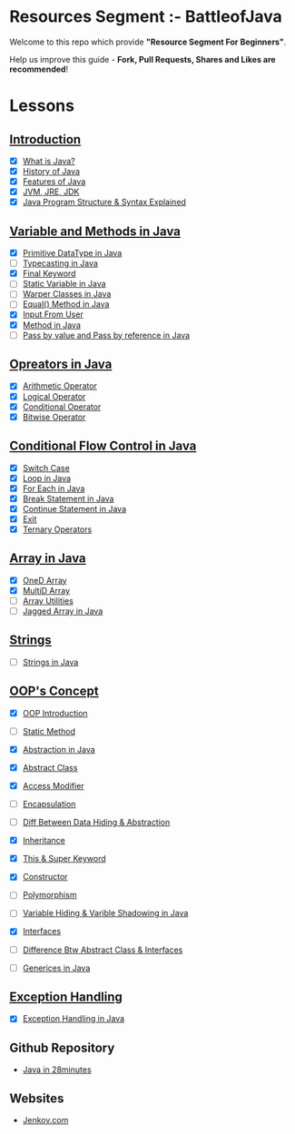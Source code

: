 # Resources Segment :- BattleofJava
Welcome to this repo which provide **"Resource Segment For Beginners"**. 

Help us improve this guide - **Fork, Pull Requests, Shares and Likes are recommended**!

# Lessons

## <u>Introduction</u>

- [x] [What is Java?](https://battleofjava.github.io/resources/src/topic/introduction%20-of-java/)
- [x] [History of Java](https://github.com/battleofjava/resources/tree/main/src/topic/introduction%20-of-java#history)
- [x] [Features of Java](https://github.com/battleofjava/resources/tree/main/src/topic/introduction%20-of-java#features-of-java)
- [x] [JVM, JRE, JDK](https://github.com/battleofjava/resources/tree/main/src/topic/introduction%20-of-java#explaination)
- [x] [Java Program Structure & Syntax Explained](https://github.com/battleofjava/resources/tree/main/src/topic/introduction%20-of-java#structure)

## <u>Variable and Methods in Java</u>
- [x] [Primitive DataType in Java](#)
- [ ] [Typecasting in Java](#)
- [x] [Final Keyword](#)
- [ ] [Static Variable in Java](#)
- [ ] [Warper Classes in Java](#)
- [ ] [Equal() Method in Java](#)
- [x] [Input From User](#)
- [x] [Method in Java](#)
- [ ] [Pass by value and Pass by reference in Java](#)

## <u>Opreators in Java</u>
- [x] [Arithmetic Operator](#)
- [x] [Logical Operator](#)
- [x] [Conditional Operator](#)
- [x] [Bitwise Operator](#)

## <u>Conditional Flow Control in Java</u>
- [x] [Switch Case](#)
- [x] [Loop in Java](#)
- [x] [For Each in Java](#)
- [x] [Break Statement in Java](#)
- [x] [Continue Statement in Java](#)
- [x] [Exit](#)
- [x] [Ternary Operators](#)

## <u>Array in Java</u>
- [x] [OneD Array](#)
- [x] [MultiD Array](#)
- [ ] [Array Utilities](#)
- [ ] [Jagged Array in Java](#)

## <u>Strings</u>
- [ ] [Strings in Java](#)

## <u>OOP's Concept</u>
- [x] [OOP Introduction](#)
- [ ] [Static Method](#)
- [x] [Abstraction in Java](#)
- [x] [Abstract Class](#)
- [x] [Access Modifier](#)
- [ ] [Encapsulation](#)
- [ ] [Diff Between Data Hiding & Abstraction](#)
- [x] [Inheritance](#)
- [x] [This & Super Keyword](#)
- [x] [Constructor](#)
- [ ] [Polymorphism](#)
- [ ] [Variable Hiding & Varible Shadowing in Java](#)
- [x] [Interfaces](#)
- [ ] [Difference Btw Abstract Class & Interfaces](#)
- [ ] [Generices in Java](#)


## <u>Exception Handling</u>
- [x] [Exception Handling in Java](https://github.com/battleofjava/resources/tree/main/src/topic/exception-handling)

## Github Repository 
* [Java in 28minutes](https://github.com/in28minutes/java-tutorial-for-beginners)

## Websites
* [Jenkov.com](https://jenkov.com/tutorials/java/index.html)
